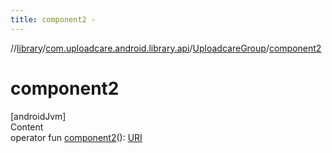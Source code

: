 ```yaml
---
title: component2 -
---
```

//[library](../../index.md)/[com.uploadcare.android.library.api](../index.md)/[UploadcareGroup](index.md)/[component2](component2.md)



# component2  
[androidJvm]  
Content  
operator fun [component2](component2.md)(): [URI](https://developer.android.com/reference/kotlin/java/net/URI.html)  



